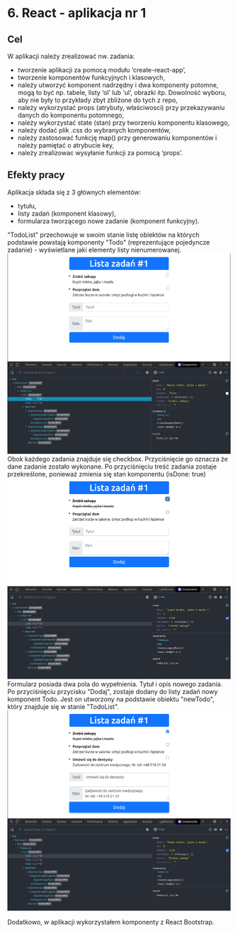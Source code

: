 # 6. React - aplikacja nr 1
## Cel
W aplikacji należy zrealizować nw. zadania:
- tworzenie aplikacji za pomocą modułu ‘create-react-app’,
- tworzenie komponentów funkcyjnych i klasowych,
- należy utworzyć komponent nadrzędny i dwa komponenty potomne, mogą to być np. tabele, listy ‘ol’ lub ‘ul’, obrazki itp. Dowolność wyboru, aby nie były to przykłady zbyt zbliżone do tych z repo,
- należy wykorzystać props (atrybuty, właściwosci) przy przekazywaniu danych do komponentu potomnego,
- należy wykorzystać state (stan) przy tworzeniu komponentu klasowego,
- należy dodać plik .css do wybranych komponentów,
- należy zastosować funkcję map() przy generowaniu komponentów i należy pamiętać o atrybucie key,
- należy zrealizowac wysyłanie funkcji za pomocą ‘props’.
  
## Efekty pracy
Aplikacja składa się z 3 głównych elementów:
- tytułu,
- listy zadań (komponent klasowy),
- formularza tworzącego nowe zadanie (komponent funkcyjny).

"TodoList" przechowuje w swoim stanie listę obiektów na których podstawie powstają komponenty "Todo" (reprezentujące pojedyncze zadanie) - wyświetlane jaki elementy listy nienumerowanej.\
![alt text](screeny/not_done.png)\
Obok każdego zadania znajduje się checkbox. Przyciśnięcie go oznacza że dane zadanie zostało wykonane. Po przyciśnięciu treść zadania zostaje przekreślone, ponieważ zmienia się stan komponentu (isDone: true)\
![alt text](screeny/done.png)\
Formularz posiada dwa pola do wypełnienia. Tytuł i opis nowego zadania. Po przyciśnięciu przycisku "Dodaj", zostaje dodany do listy zadań nowy komponent Todo. Jest on utworzony na podstawie obiektu "newTodo", który znajduje się w stanie "TodoList".
![alt text](screeny/new_todo.png)

Dodatkowo, w aplikacji wykorzystałem komponenty z React Bootstrap.